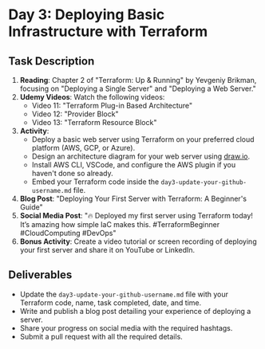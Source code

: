 # Day 3: Deploying Basic Infrastructure with Terraform

## Task Description

1. **Reading**: Chapter 2 of "Terraform: Up & Running" by Yevgeniy Brikman, focusing on "Deploying a Single Server" and "Deploying a Web Server."
2. **Udemy Videos**: Watch the following videos:
   - Video 11: "Terraform Plug-in Based Architecture"
   - Video 12: "Provider Block"
   - Video 13: "Terraform Resource Block"
3. **Activity**: 
   - Deploy a basic web server using Terraform on your preferred cloud platform (AWS, GCP, or Azure).
   - Design an architecture diagram for your web server using [draw.io](https://app.diagrams.net/).
   - Install AWS CLI, VSCode, and configure the AWS plugin if you haven't done so already.
   - Embed your Terraform code inside the `day3-update-your-github-username.md` file.
4. **Blog Post**: "Deploying Your First Server with Terraform: A Beginner's Guide"
5. **Social Media Post**: "🔥 Deployed my first server using Terraform today! It’s amazing how simple IaC makes this. #TerraformBeginner #CloudComputing #DevOps"
6. **Bonus Activity**: Create a video tutorial or screen recording of deploying your first server and share it on YouTube or LinkedIn.

## Deliverables

- Update the `day3-update-your-github-username.md` file with your Terraform code, name, task completed, date, and time.
- Write and publish a blog post detailing your experience of deploying a server.
- Share your progress on social media with the required hashtags.
- Submit a pull request with all the required details.
